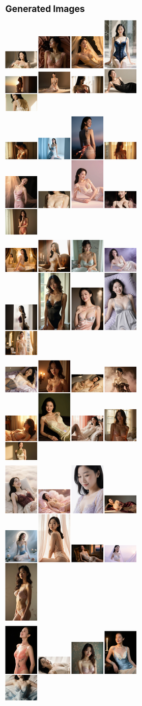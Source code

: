 # Generated Images



<img src="2025_10_04_01.webp" width="100"/> <img src="2025_10_04_02.webp" width="100"/> <img src="2025_10_04_03.webp" width="100"/> <img src="2025_10_04_04.webp" width="100"/> <img src="2025_10_04_05.webp" width="100"/> <img src="2025_10_04_06.webp" width="100"/> <img src="2025_10_04_07.webp" width="100"/> <img src="2025_10_04_08.webp" width="100"/> <img src="2025_10_04_09.webp" width="100"/>

<img src="2025_10_04_10.webp" width="100"/> <img src="2025_10_04_11.webp" width="100"/> <img src="2025_10_04_12.webp" width="100"/> <img src="2025_10_04_13.webp" width="100"/> <img src="2025_10_04_14.webp" width="100"/> <img src="2025_10_04_15.webp" width="100"/> <img src="2025_10_04_16.webp" width="100"/> <img src="2025_10_04_17.webp" width="100"/> <img src="2025_10_04_18.webp" width="100"/>

<img src="2025_10_04_19.webp" width="100"/> <img src="2025_10_04_20.webp" width="100"/> <img src="2025_10_04_21.webp" width="100"/> <img src="2025_10_04_22.webp" width="100"/> <img src="2025_10_04_23.webp" width="100"/> <img src="2025_10_04_24.webp" width="100"/> <img src="2025_10_04_25.webp" width="100"/> <img src="2025_10_04_26.webp" width="100"/> <img src="2025_10_04_27.webp" width="100"/>

<img src="2025_10_04_28.webp" width="100"/> <img src="2025_10_04_29.webp" width="100"/> <img src="2025_10_04_30.webp" width="100"/> <img src="2025_10_04_31.webp" width="100"/> <img src="2025_10_04_32.webp" width="100"/> <img src="2025_10_04_33.webp" width="100"/> <img src="2025_10_04_34.webp" width="100"/> <img src="2025_10_04_35.webp" width="100"/> <img src="2025_10_04_36.webp" width="100"/>

<img src="2025_10_04_37.webp" width="100"/> <img src="2025_10_04_38.webp" width="100"/> <img src="2025_10_04_39.webp" width="100"/> <img src="2025_10_04_40.webp" width="100"/> <img src="2025_10_04_41.webp" width="100"/> <img src="2025_10_04_42.webp" width="100"/> <img src="2025_10_04_43.webp" width="100"/> <img src="2025_10_04_44.webp" width="100"/> <img src="2025_10_04_45.webp" width="100"/>

<img src="2025_10_04_46.webp" width="100"/> <img src="2025_10_04_47.webp" width="100"/> <img src="2025_10_04_48.webp" width="100"/> <img src="2025_10_04_49.webp" width="100"/> <img src="2025_10_04_50.webp" width="100"/>